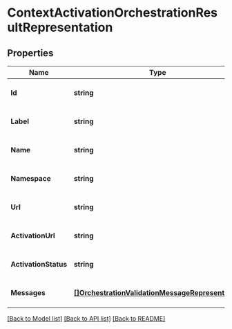 # ContextActivationOrchestrationResultRepresentation

## Properties
Name | Type | Description | Notes
------------ | ------------- | ------------- | -------------
**Id** | **string** |  | [optional] [default to null]
**Label** | **string** |  | [optional] [default to null]
**Name** | **string** |  | [optional] [default to null]
**Namespace** | **string** |  | [optional] [default to null]
**Url** | **string** |  | [optional] [default to null]
**ActivationUrl** | **string** |  | [optional] [default to null]
**ActivationStatus** | **string** |  | [optional] [default to null]
**Messages** | [**[]OrchestrationValidationMessageRepresentation**](OrchestrationValidationMessageRepresentation.md) |  | [optional] [default to null]

[[Back to Model list]](../README.md#documentation-for-models) [[Back to API list]](../README.md#documentation-for-api-endpoints) [[Back to README]](../README.md)


